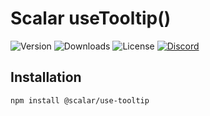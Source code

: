 # Scalar useTooltip()

![Version](https://img.shields.io/npm/v/%40scalar/use-tooltip)
![Downloads](https://img.shields.io/npm/dm/%40scalar/use-tooltip)
![License](https://img.shields.io/npm/l/%40scalar%2Fuse-tooltip)
[![Discord](https://img.shields.io/discord/1135330207960678410?style=flat&color=5865F2)](https://discord.gg/mw6FQRPh)

## Installation

```bash
npm install @scalar/use-tooltip
```
